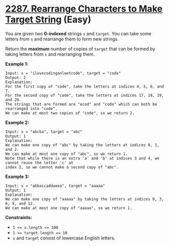 # [2287. Rearrange Characters to Make Target String][link] (Easy)

[link]: https://leetcode.com/problems/rearrange-characters-to-make-target-string/

You are given two **0-indexed** strings `s` and `target`. You can take some letters from `s` and
rearrange them to form new strings.

Return the **maximum** number of copies of  `target` that can be formed by taking letters from  `s`
and rearranging them.

**Example 1:**

```
Input: s = "ilovecodingonleetcode", target = "code"
Output: 2
Explanation:
For the first copy of "code", take the letters at indices 4, 5, 6, and 7.
For the second copy of "code", take the letters at indices 17, 18, 19, and 20.
The strings that are formed are "ecod" and "code" which can both be rearranged into "code".
We can make at most two copies of "code", so we return 2.
```

**Example 2:**

```
Input: s = "abcba", target = "abc"
Output: 1
Explanation:
We can make one copy of "abc" by taking the letters at indices 0, 1, and 2.
We can make at most one copy of "abc", so we return 1.
Note that while there is an extra 'a' and 'b' at indices 3 and 4, we cannot reuse the letter 'c' at
index 2, so we cannot make a second copy of "abc".
```

**Example 3:**

```
Input: s = "abbaccaddaeea", target = "aaaaa"
Output: 1
Explanation:
We can make one copy of "aaaaa" by taking the letters at indices 0, 3, 6, 9, and 12.
We can make at most one copy of "aaaaa", so we return 1.
```

**Constraints:**

- `1 <= s.length <= 100`
- `1 <= target.length <= 10`
- `s` and `target` consist of lowercase English letters.
